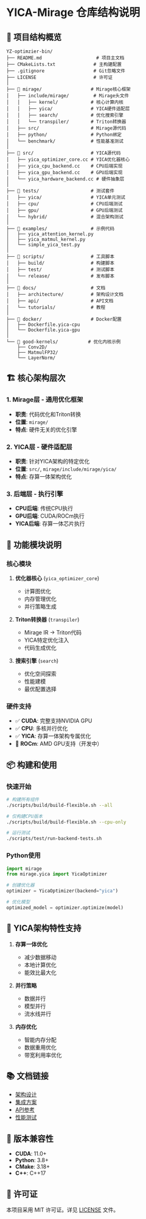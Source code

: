 # YICA-Mirage 仓库结构说明

## 📁 项目结构概览

```
YZ-optimzier-bin/
├── README.md                    # 项目主文档
├── CMakeLists.txt              # 主构建配置
├── .gitignore                  # Git忽略文件
├── LICENSE                     # 许可证
│
├── 📂 mirage/                  # Mirage核心框架
│   ├── include/mirage/         # Mirage头文件
│   │   ├── kernel/            # 核心计算内核
│   │   ├── yica/              # YICA硬件适配层
│   │   ├── search/            # 优化搜索引擎
│   │   └── transpiler/        # Triton转换器
│   ├── src/                   # Mirage源代码
│   ├── python/                # Python绑定
│   └── benchmark/             # 性能基准测试
│
├── 📂 src/                     # YICA源代码
│   ├── yica_optimizer_core.cc # YICA优化器核心
│   ├── yica_cpu_backend.cc    # CPU后端实现
│   ├── yica_gpu_backend.cc    # GPU后端实现
│   └── yica_hardware_backend.cc # 硬件抽象层
│
├── 📂 tests/                   # 测试套件
│   ├── yica/                  # YICA单元测试
│   ├── cpu/                   # CPU后端测试
│   ├── gpu/                   # GPU后端测试
│   └── hybrid/                # 混合架构测试
│
├── 📂 examples/                # 示例代码
│   ├── yica_attention_kernel.py
│   ├── yica_matmul_kernel.py
│   └── simple_yica_test.py
│
├── 📂 scripts/                 # 工具脚本
│   ├── build/                 # 构建脚本
│   ├── test/                  # 测试脚本
│   └── release/               # 发布脚本
│
├── 📂 docs/                    # 文档
│   ├── architecture/          # 架构设计文档
│   ├── api/                   # API文档
│   └── tutorials/             # 教程
│
├── 📂 docker/                  # Docker配置
│   ├── Dockerfile.yica-cpu
│   └── Dockerfile.yica-gpu
│
└── 📂 good-kernels/           # 优化内核示例
    ├── Conv2D/
    ├── MatmulFP32/
    └── LayerNorm/
```

## 🏗️ 核心架构层次

### 1. **Mirage层** - 通用优化框架
- **职责**: 代码优化和Triton转换
- **位置**: `mirage/`
- **特点**: 硬件无关的优化引擎

### 2. **YICA层** - 硬件适配层
- **职责**: 针对YICA架构的特定优化
- **位置**: `src/`, `mirage/include/mirage/yica/`
- **特点**: 存算一体架构优化

### 3. **后端层** - 执行引擎
- **CPU后端**: 传统CPU执行
- **GPU后端**: CUDA/ROCm执行
- **YICA后端**: 存算一体芯片执行

## 🔧 功能模块说明

### 核心模块
1. **优化器核心** (`yica_optimizer_core`)
   - 计算图优化
   - 内存管理优化
   - 并行策略生成

2. **Triton转换器** (`transpiler`)
   - Mirage IR → Triton代码
   - YICA特定优化注入
   - 代码生成优化

3. **搜索引擎** (`search`)
   - 优化空间探索
   - 性能建模
   - 最优配置选择

### 硬件支持
- ✅ **CUDA**: 完整支持NVIDIA GPU
- ✅ **CPU**: 多核并行优化
- ✅ **YICA**: 存算一体架构专属优化
- 🚧 **ROCm**: AMD GPU支持（开发中）

## 📦 构建和使用

### 快速开始
```bash
# 构建所有组件
./scripts/build/build-flexible.sh --all

# 仅构建CPU版本
./scripts/build/build-flexible.sh --cpu-only

# 运行测试
./scripts/test/run-backend-tests.sh
```

### Python使用
```python
import mirage
from mirage.yica import YicaOptimizer

# 创建优化器
optimizer = YicaOptimizer(backend="yica")

# 优化模型
optimized_model = optimizer.optimize(model)
```

## 🎯 YICA架构特性支持

1. **存算一体优化**
   - 减少数据移动
   - 本地计算优化
   - 能效比最大化

2. **并行策略**
   - 数据并行
   - 模型并行
   - 流水线并行

3. **内存优化**
   - 智能内存分配
   - 数据重用优化
   - 带宽利用率优化

## 📚 文档链接

- [架构设计](docs/architecture/YICA_ARCH.md)
- [集成方案](docs/architecture/YICA-MIRAGE-INTEGRATION-PLAN.md)
- [API参考](docs/api/YICA_ANALYZER_README.md)
- [性能测试](docs/YICA_COMPREHENSIVE_TEST_REPORT.md)

## 🔄 版本兼容性

- **CUDA**: 11.0+
- **Python**: 3.8+
- **CMake**: 3.18+
- **C++**: C++17

## 📄 许可证

本项目采用 MIT 许可证。详见 [LICENSE](LICENSE) 文件。 